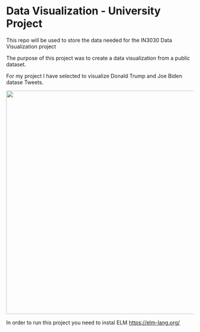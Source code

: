 # Data Visualization - University Project

This repo will be used to store the data needed for the IN3030 Data Visualization project

The purpose of this project was to create a data visualization from a public dataset.

For my project I have selected to visualize Donald Trump and Joe Biden datase Tweets.

<img src="https://media.giphy.com/media/A3XevNwiZLfp0V18t8/giphy.gif" width="1000" height="600">

In order to run this project you need to instal ELM
https://elm-lang.org/
